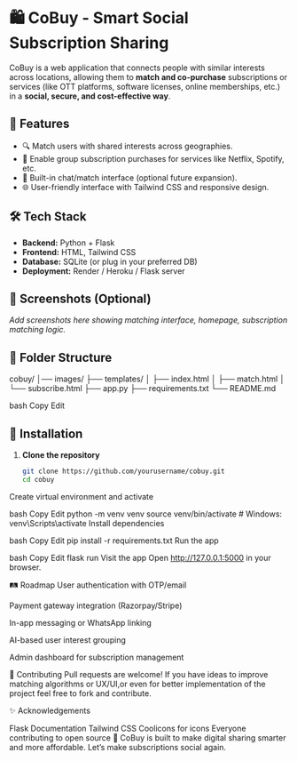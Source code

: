 # 🛍️ CoBuy - Smart Social Subscription Sharing

CoBuy is a web application that connects people with similar interests across locations, allowing them to **match and co-purchase** subscriptions or services (like OTT platforms, software licenses, online memberships, etc.) in a **social, secure, and cost-effective way**.

## 🚀 Features

- 🔍 Match users with shared interests across geographies.
- 🤝 Enable group subscription purchases for services like Netflix, Spotify, etc.
- 💬 Built-in chat/match interface (optional future expansion).
- 🌐 User-friendly interface with Tailwind CSS and responsive design.

## 🛠️ Tech Stack

- **Backend:** Python + Flask  
- **Frontend:** HTML, Tailwind CSS  
- **Database:** SQLite (or plug in your preferred DB)  
- **Deployment:** Render / Heroku / Flask server  

## 📸 Screenshots (Optional)

_Add screenshots here showing matching interface, homepage, subscription matching logic._

## 📂 Folder Structure

cobuy/
│── images/
├── templates/
│ ├── index.html
│ ├── match.html
│ └── subscribe.html
├── app.py
├── requirements.txt
└── README.md

bash
Copy
Edit

## 🔧 Installation

1. **Clone the repository**
   ```bash
   git clone https://github.com/yourusername/cobuy.git
   cd cobuy
Create virtual environment and activate

bash
Copy
Edit
python -m venv venv
source venv/bin/activate  # Windows: venv\Scripts\activate
Install dependencies

bash
Copy
Edit
pip install -r requirements.txt
Run the app

bash
Copy
Edit
flask run
Visit the app
Open http://127.0.0.1:5000 in your browser.

🛤️ Roadmap
 User authentication with OTP/email

 Payment gateway integration (Razorpay/Stripe)

 In-app messaging or WhatsApp linking

 AI-based user interest grouping

 Admin dashboard for subscription management

🙌 Contributing
Pull requests are welcome! If you have ideas to improve matching algorithms or UX/UI,or even for better implementation of the project feel free to fork and contribute.

✨ Acknowledgements

Flask Documentation
Tailwind CSS
Coolicons for icons
Everyone contributing to open source 💙
CoBuy is built to make digital sharing smarter and more affordable.
Let’s make subscriptions social again.
